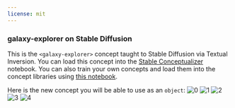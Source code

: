 ```yaml
---
license: mit
---
```

### galaxy-explorer on Stable Diffusion
This is the `<galaxy-explorer>` concept taught to Stable Diffusion via Textual Inversion. You can load this concept into the [Stable Conceptualizer](https://colab.research.google.com/github/huggingface/notebooks/blob/main/diffusers/stable_conceptualizer_inference.ipynb) notebook. You can also train your own concepts and load them into the concept libraries using [this notebook](https://colab.research.google.com/github/huggingface/notebooks/blob/main/diffusers/sd_textual_inversion_training.ipynb).

Here is the new concept you will be able to use as an `object`:
![<galaxy-explorer> 0](https://huggingface.co/sd-concepts-library/galaxy-explorer/resolve/main/concept_images/1.jpeg)
![<galaxy-explorer> 1](https://huggingface.co/sd-concepts-library/galaxy-explorer/resolve/main/concept_images/0.jpeg)
![<galaxy-explorer> 2](https://huggingface.co/sd-concepts-library/galaxy-explorer/resolve/main/concept_images/4.jpeg)
![<galaxy-explorer> 3](https://huggingface.co/sd-concepts-library/galaxy-explorer/resolve/main/concept_images/2.jpeg)
![<galaxy-explorer> 4](https://huggingface.co/sd-concepts-library/galaxy-explorer/resolve/main/concept_images/3.jpeg)

